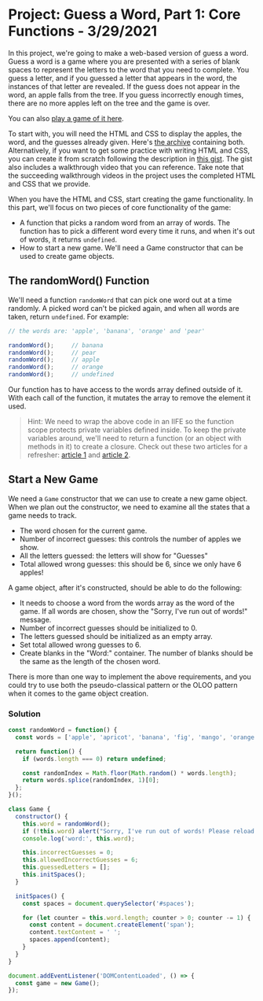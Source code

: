 
# Project: Guess a Word, Part 1: Core Functions - 3/29/2021

In this project, we're going to make a web-based version of guess a word. Guess a word is a game where you are presented with a series of blank spaces to represent the letters to the word that you need to complete. You guess a letter, and if you guessed a letter that appears in the word, the instances of that letter are revealed. If the guess does not appear in the word, an apple falls from the tree. If you guess incorrectly enough times, there are no more apples left on the tree and the game is over.

You can also [play a game of it here](https://d3905n0khyu9wc.cloudfront.net/guess_a_word/index.html).

To start with, you will need the HTML and CSS to display the apples, the word, and the guesses already given. Here's [the archive](https://d3905n0khyu9wc.cloudfront.net/guess_a_word/guess-a-word.zip) containing both. Alternatively, if you want to get some practice with writing HTML and CSS, you can create it from scratch following the description in [this gist](https://launchschool.com/gists/fa3cf899). The gist also includes a walkthrough video that you can reference. Take note that the succeeding walkthrough videos in the project uses the completed HTML and CSS that we provide.

When you have the HTML and CSS, start creating the game functionality. In this part, we'll focus on two pieces of core functionality of the game:

* A function that picks a random word from an array of words. The function has to pick a different word every time it runs, and when it's out of words, it returns `undefined`.
* How to start a new game. We'll need a Game constructor that can be used to create game objects.

## The randomWord() Function

We'll need a function `randomWord` that can pick one word out at a time randomly. A picked word can't be picked again, and when all words are taken, return `undefined`. For example:

```javascript
// the words are: 'apple', 'banana', 'orange' and 'pear'

randomWord();     // banana
randomWord();     // pear
randomWord();     // apple
randomWord();     // orange
randomWord();     // undefined
```

Our function has to have access to the words array defined outside of it. With each call of the function, it mutates the array to remove the element it used.

> Hint: We need to wrap the above code in an IIFE so the function scope protects private variables defined inside. To keep the private variables around, we'll need to return a function (or an object with methods in it) to create a closure. Check out these two articles for a refresher: [article 1](https://developer.mozilla.org/en-US/docs/Web/JavaScript/Closures) and [article 2](https://lostechies.com/derekgreer/2012/02/17/javascript-closures-explained/).
>
## Start a New Game

We need a `Game` constructor that we can use to create a new game object. When we plan out the constructor, we need to examine all the states that a game needs to track.

* The word chosen for the current game.
* Number of incorrect guesses: this controls the number of apples we show.
* All the letters guessed: the letters will show for "Guesses"
* Total allowed wrong guesses: this should be 6, since we only have 6 apples!

A game object, after it's constructed, should be able to do the following:

* It needs to choose a word from the words array as the word of the game. If all words are chosen, show the "Sorry, I've run out of words!" message.
* Number of incorrect guesses should be initialized to 0.
* The letters guessed should be initialized as an empty array.
* Set total allowed wrong guesses to 6.
* Create blanks in the "Word:" container. The number of blanks should be the same as the length of the chosen word.

There is more than one way to implement the above requirements, and you could try to use both the pseudo-classical pattern or the OLOO pattern when it comes to the game object creation.

### Solution

```javascript
const randomWord = function() {
  const words = ['apple', 'apricot', 'banana', 'fig', 'mango', 'orange', 'papya', 'peach', 'pear', 'strawberry'];

  return function() {
    if (words.length === 0) return undefined;

    const randomIndex = Math.floor(Math.random() * words.length);
    return words.splice(randomIndex, 1)[0];
  };
}();

class Game {
  constructor() {
    this.word = randomWord();
    if (!this.word) alert("Sorry, I've run out of words! Please reload the page.");
    console.log('word:', this.word);

    this.incorrectGuesses = 0;
    this.allowedIncorrectGuesses = 6;
    this.guessedLetters = [];
    this.initSpaces();
  }

  initSpaces() {
    const spaces = document.querySelector('#spaces');

    for (let counter = this.word.length; counter > 0; counter -= 1) {
      const content = document.createElement('span');
      content.textContent = ' ';
      spaces.append(content);
    }
  }
}

document.addEventListener('DOMContentLoaded', () => {
  const game = new Game();
});
```
